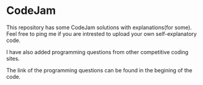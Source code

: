 # CodeJam
This repository has some CodeJam solutions with explanations(for some).
Feel free to ping me if you are intrested to upload your own self-explanatory code.

I have also added programming questions from other competitive coding sites. 

The link of the programming questions can be found in the begining of the code.

